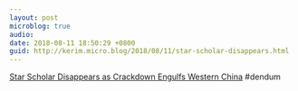 ```yaml
---
layout: post
microblog: true
audio: 
date: 2018-08-11 18:50:29 +0800
guid: http://kerim.micro.blog/2018/08/11/star-scholar-disappears.html
---
```

[Star Scholar Disappears as Crackdown Engulfs Western China](https://www.nytimes.com/2018/08/10/world/asia/china-xinjiang-rahile-dawut.html) #dendum
